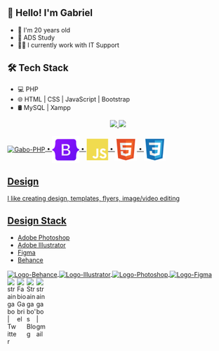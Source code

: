 ## 🤟 Hello! I'm Gabriel

- 👀 I'm 20 years old 
- 🧩 ADS Study
- 🧑‍💻 I currently work with IT Support

## 🛠 Tech Stack 
- 💻   PHP 
- 🌐   HTML | CSS | JavaScript | Bootstrap 
- 🛢    MySQL | Xampp 


<div align="center">
  <a href="https://github.com/gabronx">
  <img height="150em" src="https://github-readme-stats.vercel.app/api?username=gabronx&show_icons=true&theme=highcontrast&include_all_commits=true&count_private=true"/>
  <img height="150em" src="https://github-readme-stats.vercel.app/api/top-langs/?username=gabronx&layout=compact&langs_count=7&theme=highcontrast"/>
</div>

 <div style="display: inline_block"><br>

   <img align="center" alt="Gabo-PHP"  width="76" src="https://cdn.jsdelivr.net/gh/devicons/devicon/icons/php/php-original.svg" />
•
   <img align="center" alt="Logo-Bootstrap"  width="62" src="https://raw.githubusercontent.com/devicons/devicon/master/icons/bootstrap/bootstrap-original.svg" />
•
   <img align="center" alt="Logo-JS" width="50" src="https://raw.githubusercontent.com/devicons/devicon/master/icons/javascript/javascript-plain.svg" />
•
   <img align="center" alt="Logo-HTML5"  width="50" src="https://raw.githubusercontent.com/devicons/devicon/master/icons/html5/html5-original.svg" />
•
   <img align="center" alt="Logo-CSS3"  width="50" src="https://raw.githubusercontent.com/devicons/devicon/master/icons/css3/css3-original.svg" />
   
  

## Design

I like creating design, templates, flyers, image/video editing

## Design Stack
- Adobe Photoshop
- Adobe Illustrator
- Figma
- Behance

<img align="center" alt="Logo-Behance" width="50px" src="https://cdn.jsdelivr.net/gh/devicons/devicon@latest/icons/behance/behance-original.svg" />
<img align="center" alt="Logo-Illustrator" width="50px" src="https://cdn.jsdelivr.net/gh/devicons/devicon@latest/icons/illustrator/illustrator-plain.svg" />
<img align="center" alt="Logo-Photoshop" width="50px" src="https://cdn.jsdelivr.net/gh/devicons/devicon@latest/icons/photoshop/photoshop-original.svg" />
<img align="center" alt="Logo-Figma" width="50px" src="https://cdn.jsdelivr.net/gh/devicons/devicon@latest/icons/figma/figma-original.svg" />
          

          
  
<div>  
  <a href="https://twitter.com/straingabo" target="_blank">
    <img align="left" alt="straingabo | Twitter" width="22px" src="https://cdn.jsdelivr.net/npm/simple-icons@v3/icons/twitter.svg" />
  </a>
  <a href="https://www.linkedin.com/in/fabio-gabriel-11b495225/" target="_blank">
    <img align="left" alt="Fabio Gabriel" width="22px" src="https://cdn.jsdelivr.net/npm/simple-icons@v3/icons/linkedin.svg" />
  </a>
  <a href="https://instagram.com/straingabo" target="_blank">
    <img align="left" alt="Straingabo's Blog" width="22px" src="https://cdn.jsdelivr.net/npm/simple-icons@3.0.1/icons/instagram.svg" />
  </a>
  <a href="https://gmail.com/mailto:fabiogabriel.sonic@gmail.com" target="_blank">
    <img align="left" alt="straingabo | gmail" width="22px" src="https://cdn.jsdelivr.net/npm/simple-icons@v3/icons/gmail.svg" />
  </a>
</div>
   
  
